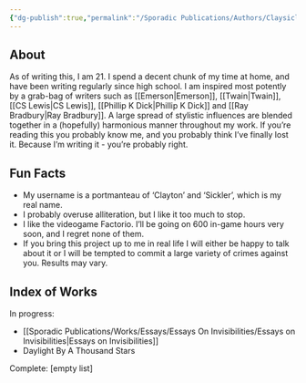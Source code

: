 ```yaml
---
{"dg-publish":true,"permalink":"/Sporadic Publications/Authors/Claysicle/"}
---
```




## About

As of writing this, I am 21. I spend a decent chunk of my time at home, and have been writing regularly since high school. I am inspired most potently by a grab-bag of writers such as [[Emerson\|Emerson]], [[Twain\|Twain]], [[CS Lewis\|CS Lewis]], [[Phillip K Dick\|Phillip K Dick]] and [[Ray Bradbury\|Ray Bradbury]]. A large spread of stylistic influences are blended together in a (hopefully) harmonious manner throughout my work.
 If you’re reading this you probably know me, and you probably think I’ve finally lost it. Because I’m writing it - you’re probably right.

## Fun Facts

- My username is a portmanteau of ‘Clayton’ and ‘Sickler’, which is my real name.
- I probably overuse alliteration, but I like it too much to stop.
- I like the videogame Factorio. I’ll be going on 600 in-game hours very soon, and I regret none of them.
- If you bring this project up to me in real life I will either be happy to talk about it or I will be tempted to commit a large variety of crimes against you. Results may vary.

## Index of Works

In progress:
- [[Sporadic Publications/Works/Essays/Essays On Invisibilities/Essays on Invisibilities\|Essays on Invisibilities]]
- Daylight By A Thousand Stars

Complete:
[empty list]